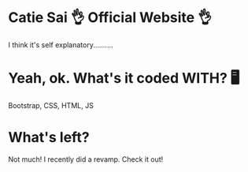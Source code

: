 # Catie Sai 👌 Official Website 👌

I think it's self explanatory..........


# Yeah, ok. What's it coded WITH? 🖥️
Bootstrap, CSS, HTML, JS

# What's left?
Not much! I recently did a revamp. Check it out!
